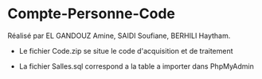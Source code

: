 # Compte-Personne-Code

Réalisé par EL GANDOUZ Amine, SAIDI Soufiane, BERHILI Haytham.

- Le fichier Code.zip se situe le code d'acquisition et de traitement

- La fichier Salles.sql correspond a la table a importer dans PhpMyAdmin
